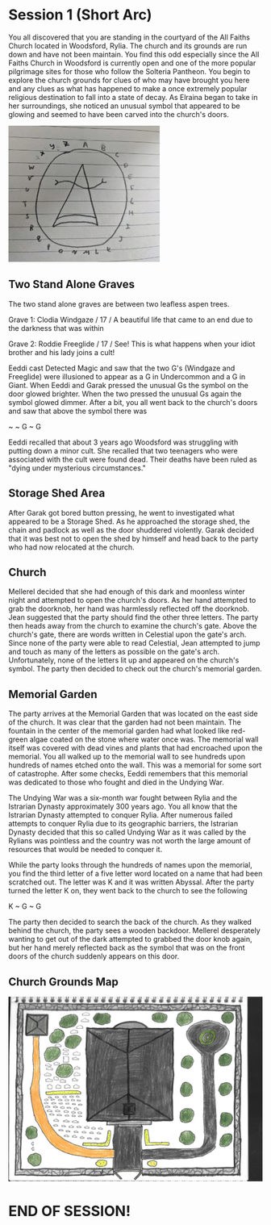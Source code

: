 # Session 1 (Short Arc) #

You all discovered that you are standing in the courtyard of the All Faiths Church located in Woodsford, Rylia. The church and its grounds are run down and have not been maintain. You find this odd especially since the All Faiths Church in Woodsford is currently open and one of the more popular pilgrimage sites for those who follow the Solteria Pantheon. You begin to explore the church grounds for clues of who may have brought you here and any clues as what has happened to make a once extremely popular religious destination to fall into a state of decay. As Elraina began to take in her surroundings, she noticed an unusual symbol that appeared to be glowing and seemed to have been carved into the church's doors.

<img width="300" height="270" src=churchsymbol.jpg>

## Two Stand Alone Graves ##

The two stand alone graves are between two leafless aspen trees.

Grave 1: Clodia Windgaze / 17 / A beautiful life that came to an end due to the darkness that was within

Grave 2: Roddie Freeglide / 17 / See! This is what happens when your idiot brother and his lady joins a cult!

Eeddi cast Detected Magic and saw that the two G's (Windgaze and Freeglide) were illusioned to appear as a G in Undercommon and a G in Giant. When Eeddi and Garak pressed the unusual Gs the symbol on the door glowed brighter. When the two pressed the unusual Gs again the symbol glowed dimmer. After a bit, you all went back to the church's doors and saw that above the symbol there was

~ ~ G ~ G

Eeddi recalled that about 3 years ago Woodsford was struggling with putting down a minor cult. She recalled that two teenagers who were associated with the cult were found dead. Their deaths have been ruled as "dying under mysterious circumstances."  

## Storage Shed Area ##

After Garak got bored button pressing, he went to investigated what appeared to be a Storage Shed. As he approached the storage shed, the chain and padlock as well as the door shuddered violently. Garak decided that it was best not to open the shed by himself and head back to the party who had now relocated at the church.

## Church ##

Mellerel decided that she had enough of this dark and moonless winter night and attempted to open the church's doors. As her hand attempted to grab the doorknob, her hand was harmlessly reflected off the doorknob. Jean suggested that the party should find the other three letters. The party then heads away from the church to examine the church's gate. Above the church's gate, there are words written in Celestial upon the gate's arch. Since none of the party were able to read Celestial, Jean attempted to jump and touch as many of the letters as possible on the gate's arch. Unfortunately, none of the letters lit up and appeared on the church's symbol. The party then decided to check out the church's memorial garden.

## Memorial Garden ## 

The party arrives at the Memorial Garden that was located on the east side of the church. It was clear that the garden had not been maintain. The fountain in the center of the memorial garden had what looked like red-green algae coated on the stone where water once was. The memorial wall itself was covered with dead vines and plants that had encroached upon the memorial. You all walked up to the memorial wall to see hundreds upon hundreds of names etched onto the wall. This was a memorial for some sort of catastrophe. After some checks, Eeddi remembers that this memorial was dedicated to those who fought and died in the Undying War.

The Undying War was a six-month war fought between Rylia and the Istrarian Dynasty approximately 300 years ago. You all know that the Istrarian Dynasty attempted to conquer Rylia. After numerous failed attempts to conquer Rylia due to its geographic barriers, the Istrarian Dynasty decided that this so called Undying War as it was called by the Rylians was pointless and the country was not worth the large amount of resources that would be needed to conquer it. 

While the party looks through the hundreds of names upon the memorial, you find the third letter of a five letter word located on a name that had been scratched out. The letter was K and it was written Abyssal. After the party turned the letter K on, they went back to the church to see the following

K ~ G ~ G

The party then decided to search the back of the church. As they walked behind the church, the party sees a wooden backdoor. Mellerel desperately wanting to get out of the dark attempted to grabbed the door knob again, but her hand merely reflected back as the symbol that was on the front doors of the church suddenly appears on this door.

## Church Grounds Map ##

<img width="" height="" src=Church_Session0_5.jpg>


# END OF SESSION! # 
